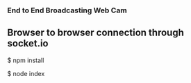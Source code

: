 ### End to End Broadcasting Web Cam
## Browser to browser connection through socket.io

$ npm install

$ node index
